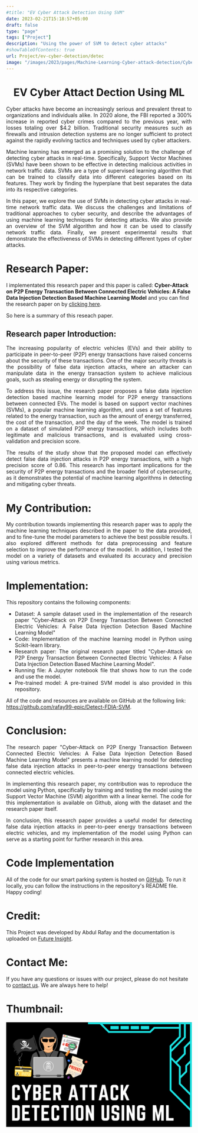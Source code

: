 ```yaml
---
#title: "EV Cyber Attack Detection Using SVM"
date: 2023-02-21T15:18:57+05:00
draft: false
type: "page"
tags: ["Project"]
description: "Using the power of SVM to detect cyber attacks"
#showTableOfContents: true
url: Project/ev-cyber-detection/detec
image: "/images/2023/pages/Machine-Learning-Cyber-attack-detection/Cyber-Attact-Detection-ML.png"
---
```


<h1 style="text-align: center"> EV Cyber Attact Dection Using ML </h1>

<p style="text-align: justify;">
Cyber attacks have become an increasingly serious and prevalent threat to organizations and individuals alike. In 2020 alone, the FBI reported a 300% increase in reported cyber crimes compared to the previous year, with losses totaling over $4.2 billion. Traditional security measures such as firewalls and intrusion detection systems are no longer sufficient to protect against the rapidly evolving tactics and techniques used by cyber attackers.
</p>

<p style="text-align: justify;">
Machine learning has emerged as a promising solution to the challenge of detecting cyber attacks in real-time. Specifically, Support Vector Machines (SVMs) have been shown to be effective in detecting malicious activities in network traffic data. SVMs are a type of supervised learning algorithm that can be trained to classify data into different categories based on its features. They work by finding the hyperplane that best separates the data into its respective categories.
</p>


<p style="text-align: justify;">
In this paper, we explore the use of SVMs in detecting cyber attacks in real-time network traffic data. We discuss the challenges and limitations of traditional approaches to cyber security, and describe the advantages of using machine learning techniques for detecting attacks. We also provide an overview of the SVM algorithm and how it can be used to classify network traffic data. Finally, we present experimental results that demonstrate the effectiveness of SVMs in detecting different types of cyber attacks.
</p>

# Research Paper:
I implementated this research paper and this paper is called: **Cyber-Attack on P2P Energy Transaction Between Connected Electric Vehicles: A False Data Injection Detection Based Machine Learning Model** and you can find the research paper on by [clicking here](https://ieeexplore.ieee.org/document/9794999).

So here is a summary of this reseach paper.
## Research paper Introduction:

<p style="text-align: justify;">
The increasing popularity of electric vehicles (EVs) and their ability to participate in peer-to-peer (P2P) energy transactions have raised concerns about the security of these transactions. One of the major security threats is the possibility of false data injection attacks, where an attacker can manipulate data in the energy transaction system to achieve malicious goals, such as stealing energy or disrupting the system.
</p>

<p style="text-align: justify;">
To address this issue, the research paper proposes a false data injection detection based machine learning model for P2P energy transactions between connected EVs. The model is based on support vector machines (SVMs), a popular machine learning algorithm, and uses a set of features related to the energy transaction, such as the amount of energy transferred, the cost of the transaction, and the day of the week. The model is trained on a dataset of simulated P2P energy transactions, which includes both legitimate and malicious transactions, and is evaluated using cross-validation and precision score.
</p>

<p style="text-align: justify;">
The results of the study show that the proposed model can effectively detect false data injection attacks in P2P energy transactions, with a high precision score of 0.86. This research has important implications for the security of P2P energy transactions and the broader field of cybersecurity, as it demonstrates the potential of machine learning algorithms in detecting and mitigating cyber threats.
</p>

# My Contribution:
<p style="text-align: justify;">
My contribution towards implementing this research paper was to apply the machine learning techniques described in the paper to the data provided, and to fine-tune the model parameters to achieve the best possible results. I also explored different methods for data preprocessing and feature selection to improve the performance of the model. In addition, I tested the model on a variety of datasets and evaluated its accuracy and precision using various metrics.
</p>

# Implementation: 

<p style="text-align: justify;">
This repository contains the following components:
<p>


<ul style="text-align: justify;">
  <li> 
    Dataset: A sample dataset used in the implementation of the research paper "Cyber-Attack on P2P Energy Transaction Between Connected Electric Vehicles: A False Data Injection Detection Based Machine Learning Model"
  </li>
  <li> 
    Code: Implementation of the machine learning model in Python using Scikit-learn library.
  </li>
  <li>
    Research paper: The original research paper titled "Cyber-Attack on P2P Energy Transaction Between Connected Electric Vehicles: A False Data Injection Detection Based Machine Learning Model".
  </li>
  <li>
    Running file: A Jupyter notebook file that shows how to run the code and use the model.
  </li>
  <li>
    Pre-trained model: A pre-trained SVM model is also provided in this repository.
  </li>
</ul>


All of the code and resources are available on GitHub at the following link: https://github.com/rafay99-epic/Detect-FDIA-SVM.

# Conclusion:
<p style="text-align: justify">
The research paper "Cyber-Attack on P2P Energy Transaction Between Connected Electric Vehicles: A False Data Injection Detection Based Machine Learning Model" presents a machine learning model for detecting false data injection attacks in peer-to-peer energy transactions between connected electric vehicles.
</p>

<p style="text-align: justify">
In implementing this research paper, my contribution was to reproduce the model using Python, specifically by training and testing the model using the Support Vector Machine (SVM) algorithm with a linear kernel. The code for this implementation is available on Github, along with the dataset and the research paper itself.
</p>

<p style="text-align: justify">
In conclusion, this research paper provides a useful model for detecting false data injection attacks in peer-to-peer energy transactions between electric vehicles, and my implementation of the model using Python can serve as a starting point for further research in this area.
</p>

# Code Implementation
All of the code for our smart parking system is hosted on [GitHub](https://github.com/rafay99-epic/Detect-FDIA-SVM). To run it locally, you can follow the instructions in the repository's README file. Happy coding!

# Credit:
This Project was developed by Abdul Rafay and the documentation is uploaded on [Future Insight](https://future-insight.blog). 

# Contact Me:
If you have any questions or issues with our project, please do not hesitate to [contact us](https://future-insight.blog/contact). We are always here to help!

# Thumbnail:
![image](/images/2023/pages/Machine-Learning-Cyber-attack-detection/Cyber-Attact-Detection-ML.png)

